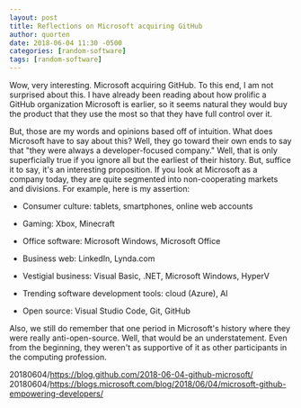 ```yaml
---
layout: post
title: Reflections on Microsoft acquiring GitHub
author: quorten
date: 2018-06-04 11:30 -0500
categories: [random-software]
tags: [random-software]
---
```


Wow, very interesting.  Microsoft acquiring GitHub.  To this end, I am
not surprised about this.  I have already been reading about how
prolific a GitHub organization Microsoft is earlier, so it seems
natural they would buy the product that they use the most so that they
have full control over it.

But, those are my words and opinions based off of intuition.  What
does Microsoft have to say about this?  Well, they go toward their own
ends to say that "they were always a developer-focused company."
Well, that is only superficially true if you ignore all but the
earliest of their history.  But, suffice it to say, it's an
interesting proposition.  If you look at Microsoft as a company today,
they are quite segmented into non-cooperating markets and divisions.
For example, here is my assertion:

<!-- more -->

* Consumer culture: tablets, smartphones, online web accounts

* Gaming: Xbox, Minecraft

* Office software: Microsoft Windows, Microsoft Office

* Business web: LinkedIn, Lynda.com

* Vestigial business: Visual Basic, .NET, Microsoft Windows, HyperV

* Trending software development tools: cloud (Azure), AI

* Open source: Visual Studio Code, Git, GitHub

Also, we still do remember that one period in Microsoft's history
where they were really anti-open-source.  Well, that would be an
understatement.  Even from the beginning, they weren't as supportive
of it as other participants in the computing profession.

20180604/https://blog.github.com/2018-06-04-github-microsoft/  
20180604/https://blogs.microsoft.com/blog/2018/06/04/microsoft-github-empowering-developers/
